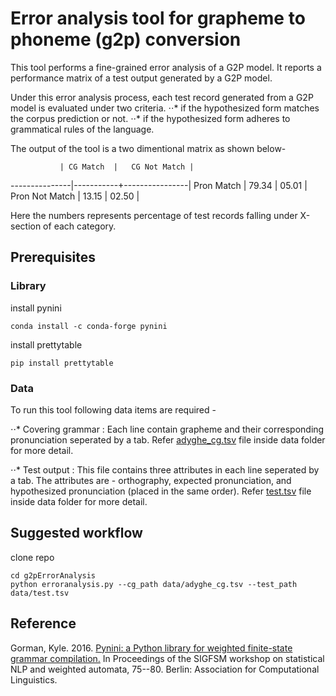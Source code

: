 Error analysis tool for grapheme to phoneme (g2p) conversion
============================================================

This tool performs a fine-grained error analysis of a G2P model. It reports a
performance matrix of a test output generated by a G2P model.

Under this error analysis process, each test record generated from a G2P model
is evaluated under two criteria. ⋅⋅\* if the hypothesized form matches the
corpus prediction or not. ⋅⋅\* if the hypothesized form adheres to grammatical
rules of the language.

The output of the tool is a two dimentional matrix as shown below-

               | CG Match  |   CG Not Match |
---------------|-----------+----------------|
Pron Match     |  79.34    |      05.01     |
Pron Not Match |  13.15    |      02.50     |

Here the numbers represents percentage of test records falling under X-section
of each category.

Prerequisites
-------------

### Library

install pynini

``` {.bash}
conda install -c conda-forge pynini
```

install prettytable

```{.bash}
pip install prettytable
```
### Data

To run this tool following data items are required -

⋅⋅\* Covering grammar : Each line contain grapheme and their corresponding
pronunciation seperated by a tab. Refer [adyghe_cg.tsv](data/adyghe_cg.tsv) file
inside data folder for more detail.

⋅⋅\* Test output : This file contains three attributes in each line seperated by
a tab. The attributes are - orthography, expected pronunciation, and
hypothesized pronunciation (placed in the same order). Refer
[test.tsv](data/test.tsv) file inside data folder for more detail.

Suggested workflow
------------------

clone repo

    cd g2pErrorAnalysis
    python erroranalysis.py --cg_path data/adyghe_cg.tsv --test_path data/test.tsv

Reference
---------

Gorman, Kyle. 2016. [Pynini: a Python library for weighted finite-state grammar
compilation.](https://www.aclweb.org/anthology/W16-2409) In Proceedings of the
SIGFSM workshop on statistical NLP and weighted automata, 75--80. Berlin:
Association for Computational Linguistics.
